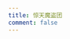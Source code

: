 ```yaml
---
title: 惊天魔盗团
comment: false
---
```


<NotionVideo block_id="0ae808b6-8f62-4992-84ff-633fb112ff9f" />
